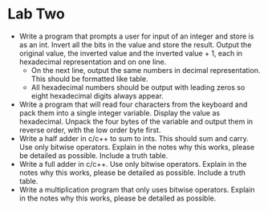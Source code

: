 # Lab Two

- Write a program that prompts a user for input of an integer and store is as an int. Invert all the bits in the value and store the result. Output the original value, the inverted value and the inverted value + 1, each in hexadecimal representation and on one line.
  - On the next line, output the same numbers in decimal representation. This should be formatted like table.
  - All hexadecimal numbers should be output with leading zeros so eight hexadecimal digits always appear.
- Write a program that will read four characters from the keyboard and pack them into a single integer variable. Display the value as hexadecimal. Unpack the four bytes of the variable and output them in reverse order, with the low order byte first.
- Write a half adder in c/c++ to sum to ints. This should sum and carry. Use only bitwise operators. Explain in the notes why this works, please be detailed as possible. Include a truth table.
- Write a full adder in c/c++. Use only bitwise operators. Explain in the notes why this works, please be detailed as possible. Include a truth table.
- Write a multiplication program that only uses bitwise operators. Explain in the notes why this works, please be detailed as possible. 
